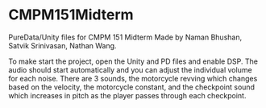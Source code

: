 # CMPM151Midterm
PureData/Unity files for CMPM 151 Midterm
Made by Naman Bhushan, Satvik Srinivasan, Nathan Wang.

To make start the project, open the Unity and PD files and enable DSP. The audio should start automatically and you can adjust the individual volume for each noise.
There are 3 sounds, the motorcycle revving which changes based on the velocity, the motorcycle constant, and the checkpoint sound which increases in pitch as the player
passes through each checkpoint.